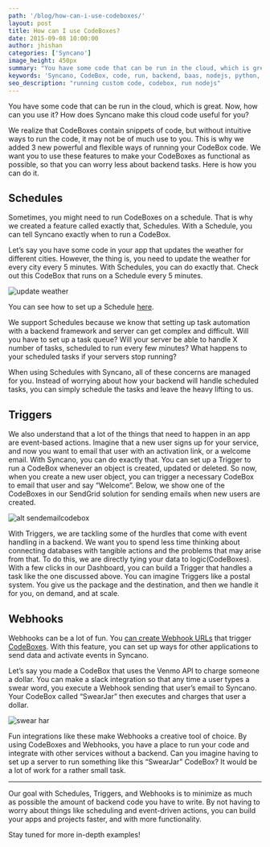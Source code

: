 ```yaml
---
path: '/blog/how-can-i-use-codeboxes/'
layout: post
title: How can I use CodeBoxes?
date: 2015-09-08 10:00:00
author: jhishan
categories: ['Syncano']
image_height: 450px
summary: "You have some code that can be run in the cloud, which is great. Now, how can you use it? How does Syncano make this cloud code useful for you?"
keywords: 'Syncano, CodeBox, code, run, backend, baas, nodejs, python, ruby'
seo_description: "running custom code, codebox, run nodejs"
---
```


You have some code that can be run in the cloud, which is great. Now, how can you use it? How does Syncano make this cloud code useful for you?

We realize that CodeBoxes contain snippets of code, but without intuitive ways to run the code, it may not be of much use to you. This is why we added 3 new powerful and flexible ways of running your CodeBox code. We want you to use these features to make your CodeBoxes as functional as possible, so that you can worry less about backend tasks. Here is how you can do it.

## Schedules

Sometimes, you might need to run CodeBoxes on a schedule. That is why we created a feature called exactly that, Schedules. With a Schedule, you can tell Syncano exactly when to run a CodeBox.

Let’s say you have some code in your app that updates the weather for different cities. However, the thing is, you need to update the weather for every city every 5 minutes. With Schedules, you can do exactly that. Check out this CodeBox that runs on a Schedule every 5 minutes.

![update weather](https://d3rij3t703q5l6.cloudfront.net/555/6/4076b80f129a75d6fef124eda7ce5667db7459d2.png)

You can see how to set up a Schedule [here](http://docs.syncano.io/docs/schedules).

We support Schedules because we know that setting up task automation with a backend framework and server can get complex and difficult. Will you have to set up a task queue? Will your server be able to handle X number of tasks, scheduled to run every few minutes? What happens to your scheduled tasks if your servers stop running?

When using Schedules with Syncano, all of these concerns are managed for you. Instead of worrying about how your backend will handle scheduled tasks, you can simply schedule the tasks and leave the heavy lifting to us.

## Triggers

We also understand that a lot of the things that need to happen in an app are event-based actions. Imagine that a new user signs up for your service, and now you want to email that user with an activation link, or a welcome email. With Syncano, you can do exactly that. You can set up a Trigger to run a CodeBox whenever an object is created, updated or deleted. So now, when you create a new user object, you can trigger a necessary CodeBox to email that user and say “Welcome”. Below, we show one of the CodeBoxes in our SendGrid solution for sending emails when new users are created.

![alt sendemailcodebox](https://d3rij3t703q5l6.cloudfront.net/555/6/ca4ed91abfa1645070e5c1cd6de8828a262f8b28.png "Send email codebox")

With Triggers, we are tackling some of the hurdles that come with event handling in a backend. We want you to spend less time thinking about connecting databases with tangible actions and the problems that may arise from that. To do this, we are directly tying your data to logic(CodeBoxes). With a few clicks in our Dashboard, you can build a Trigger that handles a task like the one discussed above. You can imagine Triggers like a postal system. You give us the package and the destination, and then we handle it for you, on demand, and at scale.

## Webhooks

Webhooks can be a lot of fun. You [can create Webhook URLs](http://docs.syncano.io/docs/webhooks#section-step-3-create-a-webhook-that-will-run-that-codebox) that trigger [CodeBoxes](http://docs.syncano.io/docs/codebox-overview). With this feature, you can set up ways for other applications to send data and activate events in Syncano.

Let’s say you made a CodeBox that uses the Venmo API to charge someone a dollar. You can make a slack integration so that any time a user types a swear word, you execute a Webhook sending that user’s email to Syncano. Your CodeBox called “SwearJar” then executes and charges that user a dollar.

![swear har](https://d3rij3t703q5l6.cloudfront.net/555/6/efa1489760720f21903ecf167038573922e8c93d.svg "swear jar")

Fun integrations like these make Webhooks a creative tool of choice. By using CodeBoxes and Webhooks, you have a place to run your code and integrate with other services without a backend. Can you imagine having to set up a server to run something like this “SwearJar” CodeBox? It would be a lot of work for a rather small task.

---
Our goal with Schedules, Triggers, and Webhooks is to minimize as much as possible the amount of backend code you have to write. By not having to worry about things like scheduling and event-driven actions, you can build your apps and projects faster, and with more functionality.

Stay tuned for more in-depth examples!
